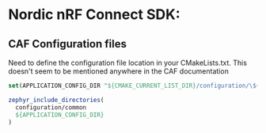 
# Nordic nRF Connect SDK:
## CAF Configuration files
Need to define the configuration file location in your CMakeLists.txt. This doesn't seem to be mentioned anywhere
in the CAF documentation
```cmake
set(APPLICATION_CONFIG_DIR "${CMAKE_CURRENT_LIST_DIR}/configuration/\${NORMALIZED_BOARD_TARGET}")

zephyr_include_directories(
  configuration/common
  ${APPLICATION_CONFIG_DIR}
)
```